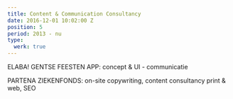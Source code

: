 ```yaml
---
title: Content & Communication Consultancy
date: 2016-12-01 10:02:00 Z
position: 5
period: 2013 - nu
type:
  werk: true
---
```


ELABA! GENTSE FEESTEN APP: concept & UI - communicatie

PARTENA ZIEKENFONDS: on-site copywriting, content consultancy print & web, SEO